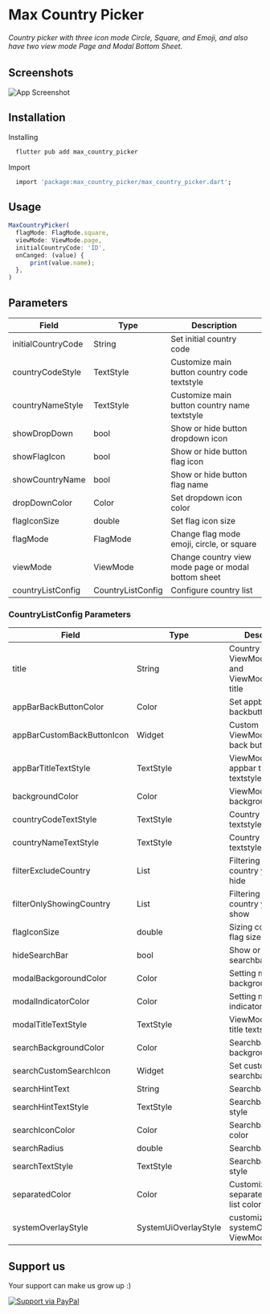 
# Max Country Picker


###### Country picker with three icon mode Circle, Square, and Emoji, and also have two view mode Page and Modal Bottom Sheet.
## Screenshots

![App Screenshot](https://raw.githubusercontent.com/tothemaxdevs/max_country_list/master/screenshot/example.gif)


## Installation

Installing

```bash
  flutter pub add max_country_picker
```
    
Import

```bash
  import 'package:max_country_picker/max_country_picker.dart';
```
    

## Usage

```javascript
MaxCountryPicker(
  flagMode: FlagMode.square,
  viewMode: ViewMode.page,
  initialCountryCode: 'ID',
  onCanged: (value) {
      print(value.name);
  },
)
```


## Parameters

| Field | Type |  Description |
| -------- | --------- |--------- |
| initialCountryCode | String |  Set initial country code |
| countryCodeStyle | TextStyle |  Customize main button country code textstyle |
| countryNameStyle | TextStyle |  Customize main button country name textstyle |
| showDropDown | bool |  Show or hide button dropdown icon |
| showFlagIcon | bool |  Show or hide button flag icon  |
| showCountryName | bool |  Show or hide button flag name |
| dropDownColor | Color |  Set dropdown icon color | 
| flagIconSize | double |  Set flag icon size |
| flagMode | FlagMode |  Change flag mode emoji, circle, or square |
| viewMode | ViewMode |  Change country view mode page or modal bottom sheet |
| countryListConfig | CountryListConfig |  Configure country list |


### CountryListConfig Parameters

| Field | Type |  Description |
| -------- | --------- |--------- |
| title | String |  Country list ViewMode.page and ViewMode.modal title |
| appBarBackButtonColor | Color | Set appbar backbutton color|
| appBarCustomBackButtonIcon | Widget | Custom ViewMode.page back button |
| appBarTitleTextStyle | TextStyle | ViewMode.page appbar title textstyle |
| backgroundColor | Color | ViewMode.page backgroundColor |
| countryCodeTextStyle | TextStyle |Country code list textstyle|
| countryNameTextStyle | TextStyle |Country name list textstyle |
| filterExcludeCountry | List<String> |Filtering what country you want to hide|
| filterOnlyShowingCountry | List<String> | Filtering what country you want to show|
| flagIconSize | double |Sizing country list flag size|
| hideSearchBar | bool | Show or hide searchbar|
| modalBackgoroundColor | Color | Setting modal background color|
| modalIndicatorColor | Color |Setting modal indicator color|
| modalTitleTextStyle | TextStyle | ViewMode.modal title textstyle |
| searchBackgroundColor | Color | Searchbar background color|
| searchCustomSearchIcon | Widget | Set custom icon searchbar |
| searchHintText | String |Searchbar hint text|
| searchHintTextStyle | TextStyle |Searchbar hint text style|
| searchIconColor | Color | Searchbar icon color|
| searchRadius | double | Searchbar raidus|
| searchTextStyle | TextStyle | Searchbar text style|
| separatedColor | Color |Customize separated country list color|
| systemOverlayStyle | SystemUiOverlayStyle | customize systemOverlayStyle ViewMode.page|

## Support us

Your support can make us grow up :)

[![Support via PayPal](https://cdn.rawgit.com/twolfson/paypal-github-button/1.0.0/dist/button.svg)](https://paypal.me/tothemaxdev/)


